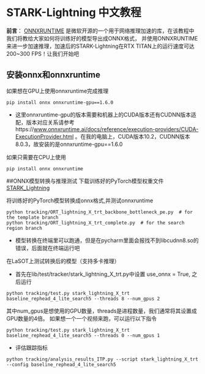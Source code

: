# STARK-Lightning 中文教程
**前言**： [ONNXRUNTIME](https://github.com/microsoft/onnxruntime) 是微软开源的一个用于网络推理加速的库，在该教程中我们将教给大家如何将训练好的模型导出成ONNX格式，
并使用ONNXRUNTIME来进一步加速推理，加速后的STARK-Lightning在RTX TITAN上的运行速度可达200~300 FPS！让我们开始吧
## 安装onnx和onnxruntime
如果想在GPU上使用onnxruntime完成推理
```
pip install onnx onnxruntime-gpu==1.6.0
```
- 这里onnxruntime-gpu的版本需要和机器上的CUDA版本还有CUDNN版本适配，版本对应关系请参考https://www.onnxruntime.ai/docs/reference/execution-providers/CUDA-ExecutionProvider.html
。在我的电脑上，CUDA版本10.2，CUDNN版本8.0.3，故安装的是onnxruntime-gpu==1.6.0

如果只需要在CPU上使用
```
pip install onnx onnxruntime
```
##ONNX模型转换与推理测试
下载训练好的PyTorch模型权重文件 [STARK_Lightning](https://drive.google.com/file/d/18xxbMKCjWi6Gvn5T4o2w5jIbwd3AWN55/view?usp=sharing)

将训练好的PyTorch模型转换成onnx格式,并测试onnxruntime
```
python tracking/ORT_lightning_X_trt_backbone_bottleneck_pe.py  # for the template branch
python tracking/ORT_lightning_X_trt_complete.py  # for the search region branch
```
- 模型转换在终端里可以跑通，但是在pycharm里面会报找不到libcudnn8.so的错误，后面就在终端运行吧

在LaSOT上测试转换后的模型（支持多卡推理）
- 首先在lib/test/tracker/stark_lightning_X_trt.py中设置 use_onnx = True, 之后运行
```
python tracking/test.py stark_lightning_X_trt baseline_rephead_4_lite_search5 --threads 8 --num_gpus 2
```
其中num_gpus是想使用的GPU数量，threads是进程数量，我们通常将其设置成GPU数量的4倍。
如果想一个一个视频来跑，可以运行以下指令
```
python tracking/test.py stark_lightning_X_trt baseline_rephead_4_lite_search5 --threads 0 --num_gpus 1
```
- 评估跟踪指标
```
python tracking/analysis_results_ITP.py --script stark_lightning_X_trt --config baseline_rephead_4_lite_search5
```
